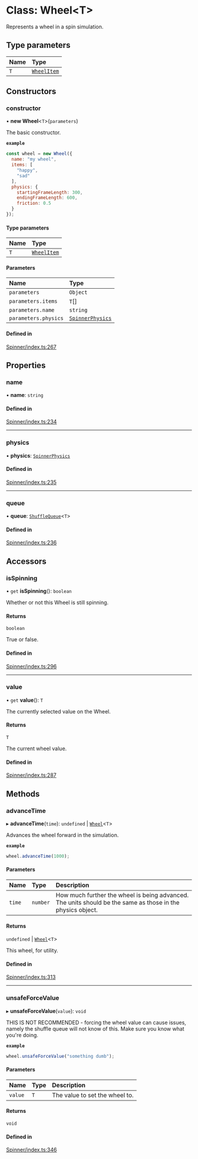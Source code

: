 # Class: Wheel<T\>

Represents a wheel in a spin simulation.

## Type parameters

| Name | Type |
| :------ | :------ |
| `T` | [`WheelItem`](https://github.com/daniellacosse/idea-spinner/tree/main/packages/spinner/docs/README.md#wheelitem) |

## Constructors

### constructor

• **new Wheel**<`T`\>(`parameters`)

The basic constructor.

**`example`**
```js
const wheel = new Wheel({
  name: "my wheel",
  items: [
    "happy",
    "sad"
  ],
  physics: {
    startingFrameLength: 300,
    endingFrameLength: 600,
    friction: 0.5
  }
});
```

#### Type parameters

| Name | Type |
| :------ | :------ |
| `T` | [`WheelItem`](https://github.com/daniellacosse/idea-spinner/tree/main/packages/spinner/docs/README.md#wheelitem) |

#### Parameters

| Name | Type |
| :------ | :------ |
| `parameters` | `Object` |
| `parameters.items` | `T`[] |
| `parameters.name` | `string` |
| `parameters.physics` | [`SpinnerPhysics`](https://github.com/daniellacosse/idea-spinner/tree/main/packages/spinner/docs/interfaces/SpinnerPhysics.md) |

#### Defined in

[Spinner/index.ts:267](https://github.com/daniellacosse/idea-spinner/blob/1846167/packages/spinner/Spinner/index.ts#L267)

## Properties

### name

• **name**: `string`

#### Defined in

[Spinner/index.ts:234](https://github.com/daniellacosse/idea-spinner/blob/1846167/packages/spinner/Spinner/index.ts#L234)

___

### physics

• **physics**: [`SpinnerPhysics`](https://github.com/daniellacosse/idea-spinner/tree/main/packages/spinner/docs/interfaces/SpinnerPhysics.md)

#### Defined in

[Spinner/index.ts:235](https://github.com/daniellacosse/idea-spinner/blob/1846167/packages/spinner/Spinner/index.ts#L235)

___

### queue

• **queue**: [`ShuffleQueue`](https://github.com/daniellacosse/idea-spinner/tree/main/packages/spinner/docs/classes/ShuffleQueue.md)<`T`\>

#### Defined in

[Spinner/index.ts:236](https://github.com/daniellacosse/idea-spinner/blob/1846167/packages/spinner/Spinner/index.ts#L236)

## Accessors

### isSpinning

• `get` **isSpinning**(): `boolean`

Whether or not this Wheel is still spinning.

#### Returns

`boolean`

True or false.

#### Defined in

[Spinner/index.ts:296](https://github.com/daniellacosse/idea-spinner/blob/1846167/packages/spinner/Spinner/index.ts#L296)

___

### value

• `get` **value**(): `T`

The currently selected value on the Wheel.

#### Returns

`T`

The current wheel value.

#### Defined in

[Spinner/index.ts:287](https://github.com/daniellacosse/idea-spinner/blob/1846167/packages/spinner/Spinner/index.ts#L287)

## Methods

### advanceTime

▸ **advanceTime**(`time`): `undefined` \| [`Wheel`](https://github.com/daniellacosse/idea-spinner/tree/main/packages/spinner/docs/classes/Wheel.md)<`T`\>

Advances the wheel forward in the simulation.

**`example`**
```js
wheel.advanceTime(1000);
```

#### Parameters

| Name | Type | Description |
| :------ | :------ | :------ |
| `time` | `number` | How much further the wheel is being advanced. The units should be the same as those in the physics object. |

#### Returns

`undefined` \| [`Wheel`](https://github.com/daniellacosse/idea-spinner/tree/main/packages/spinner/docs/classes/Wheel.md)<`T`\>

This wheel, for utility.

#### Defined in

[Spinner/index.ts:313](https://github.com/daniellacosse/idea-spinner/blob/1846167/packages/spinner/Spinner/index.ts#L313)

___

### unsafeForceValue

▸ **unsafeForceValue**(`value`): `void`

THIS IS NOT RECOMMENDED - forcing the wheel value can cause issues,
namely the shuffle queue will not know of this. Make sure you know
what you're doing.

**`example`**
```js
wheel.unsafeForceValue("something dumb");
```

#### Parameters

| Name | Type | Description |
| :------ | :------ | :------ |
| `value` | `T` | The value to set the wheel to. |

#### Returns

`void`

#### Defined in

[Spinner/index.ts:346](https://github.com/daniellacosse/idea-spinner/blob/1846167/packages/spinner/Spinner/index.ts#L346)
